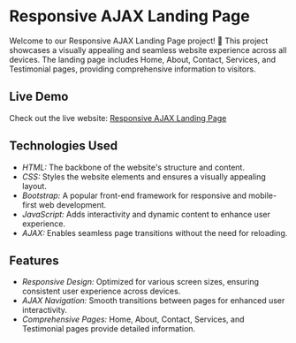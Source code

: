 # Responsive AJAX Landing Page

Welcome to our Responsive AJAX Landing Page project! 🚀 This project showcases a visually appealing and seamless website experience across all devices. The landing page includes Home, About, Contact, Services, and Testimonial pages, providing comprehensive information to visitors.

## Live Demo

Check out the live website: [Responsive AJAX Landing Page](https://aakashgaur03.github.io/Landing-Page/)

## Technologies Used

- *HTML:* The backbone of the website's structure and content.
- *CSS:* Styles the website elements and ensures a visually appealing layout.
- *Bootstrap:* A popular front-end framework for responsive and mobile-first web development.
- *JavaScript:* Adds interactivity and dynamic content to enhance user experience.
- *AJAX:* Enables seamless page transitions without the need for reloading.

## Features

- *Responsive Design:* Optimized for various screen sizes, ensuring consistent user experience across devices.
- *AJAX Navigation:* Smooth transitions between pages for enhanced user interactivity.
- *Comprehensive Pages:* Home, About, Contact, Services, and Testimonial pages provide detailed information.
